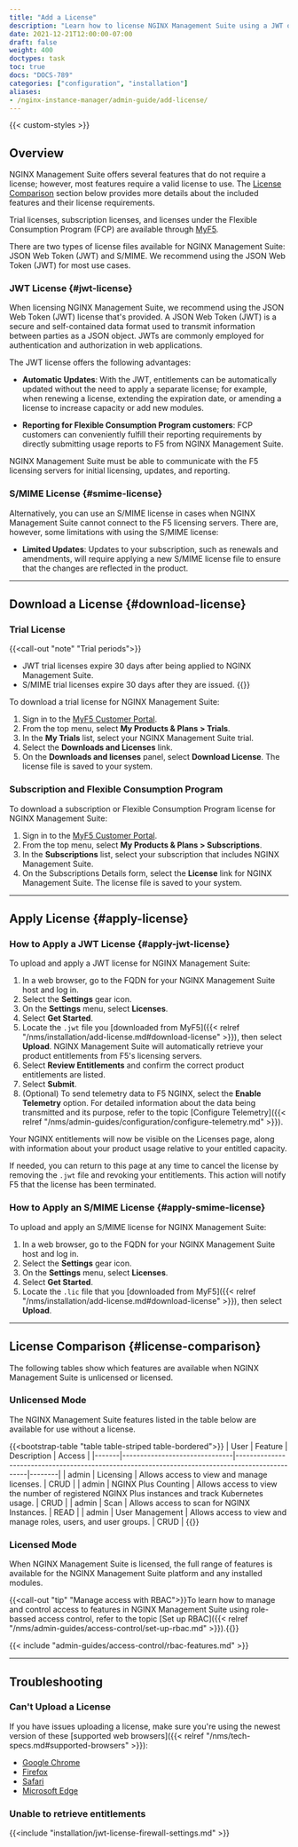 ```yaml
---
title: "Add a License"
description: "Learn how to license NGINX Management Suite using a JWT or S/MIME license, explore the features accessible in licensed and unlicensed modes, and troubleshoot common issues associated with license upload and entitlement retrieval." 
date: 2021-12-21T12:00:00-07:00
draft: false
weight: 400
doctypes: task
toc: true
docs: "DOCS-789"
categories: ["configuration", "installation"]
aliases:
- /nginx-instance-manager/admin-guide/add-license/
---
```


{{< custom-styles >}}

## Overview

NGINX Management Suite offers several features that do not require a license; however, most features require a valid license to use. The [License Comparison](#license-comparison) section below provides more details about the included features and their license requirements. 

Trial licenses, subscription licenses, and licenses under the Flexible Consumption Program (FCP) are available through [MyF5](https://my.f5.com).

There are two types of license files available for NGINX Management Suite: JSON Web Token (JWT) and S/MIME. We recommend using the JSON Web Token (JWT) for most use cases.

### JWT License {#jwt-license}

When licensing NGINX Management Suite, we recommend using the JSON Web Token (JWT) license that's provided. A JSON Web Token (JWT) is a secure and self-contained data format used to transmit information between parties as a JSON object. JWTs are commonly employed for authentication and authorization in web applications.

The JWT license offers the following advantages:

- **Automatic Updates**: With the JWT, entitlements can be automatically updated without the need to apply a separate license; for example, when renewing a license, extending the expiration date, or amending a license to increase capacity or add new modules.

- **Reporting for Flexible Consumption Program customers**: FCP customers can conveniently fulfill their reporting requirements by directly submitting usage reports to F5 from NGINX Management Suite.

NGINX Management Suite must be able to communicate with the F5 licensing servers for initial licensing, updates, and reporting.

### S/MIME License {#smime-license}

Alternatively, you can use an S/MIME license in cases when NGINX Management Suite cannot connect to the F5 licensing servers. There are, however, some limitations with using the S/MIME license:

- **Limited Updates**: Updates to your subscription, such as renewals and amendments, will require applying a new S/MIME license file to ensure that the changes are reflected in the product.

---

## Download a License {#download-license}

### Trial License

{{<call-out "note" "Trial periods">}}
<br>

- JWT trial licenses expire 30 days after being applied to NGINX Management Suite.
- S/MIME trial licenses expire 30 days after they are issued.
{{</call-out>}}

To download a trial license for NGINX Management Suite:

1. Sign in to the [MyF5 Customer Portal](https://account.f5.com/myf5).
2. From the top menu, select **My Products & Plans > Trials**.
3. In the **My Trials** list, select your NGINX Management Suite trial.
4. Select the **Downloads and Licenses** link.
5. On the **Downloads and licenses** panel, select **Download License**. The license file is saved to your system.


### Subscription and Flexible Consumption Program

To download a subscription or Flexible Consumption Program license for NGINX Management Suite:

1. Sign in to the [MyF5 Customer Portal](https://account.f5.com/myf5).
2. From the top menu, select **My Products & Plans > Subscriptions**.
3. In the **Subscriptions** list, select your subscription that includes NGINX Management Suite.
4. On the Subscriptions Details form, select the **License** link for NGINX Management Suite. The license file is saved to your system.


---

## Apply License {#apply-license}

### How to Apply a JWT License {#apply-jwt-license}

To upload and apply a JWT license for NGINX Management Suite:

1. In a web browser, go to the FQDN for your NGINX Management Suite host and log in.
2. Select the **Settings** gear icon.
3. On the **Settings** menu, select **Licenses**.
4. Select **Get Started**.
5. Locate the `.jwt` file you [downloaded from MyF5]({{< relref "/nms/installation/add-license.md#download-license" >}}), then select **Upload**. NGINX Management Suite will automatically retrieve your product entitlements from F5's licensing servers.
6. Select **Review Entitlements** and confirm the correct product entitlements are listed.
7. Select **Submit**.
8. (Optional) To send telemetry data to F5 NGINX, select the **Enable Telemetry** option. For detailed information about the data being transmitted and its purpose, refer to the topic [Configure Telemetry]({{< relref "/nms/admin-guides/configuration/configure-telemetry.md" >}}).

Your NGINX entitlements will now be visible on the Licenses page, along with information about your product usage relative to your entitled capacity.

If needed, you can return to this page at any time to cancel the license by removing the `.jwt` file and revoking your entitlements. This action will notify F5 that the license has been terminated.

### How to Apply an S/MIME License {#apply-smime-license}

To upload and apply an S/MIME license for NGINX Management Suite:

1. In a web browser, go to the FQDN for your NGINX Management Suite host and log in.
1. Select the **Settings** gear icon.
1. On the **Settings** menu, select **Licenses**.
1. Select **Get Started**.
1. Locate the `.lic` file that you [downloaded from MyF5]({{< relref "/nms/installation/add-license.md#download-license" >}}), then select **Upload**.

---

## License Comparison {#license-comparison}

The following tables show which features are available when NGINX Management Suite is unlicensed or licensed.

### Unlicensed Mode

The NGINX Management Suite features listed in the table below are available for use without a license. 

{{<bootstrap-table "table table-striped table-bordered">}}
| User  | Feature                       | Description                                                                                     | Access |
|-------|-------------------------------|-------------------------------------------------------------------------------------------------|--------|
| admin | Licensing                     | Allows access to view and manage licenses.                                                      | CRUD   |
| admin | NGINX&nbsp;Plus&nbsp;Counting | Allows access to view the number of registered NGINX Plus instances and track Kubernetes usage. | CRUD   |
| admin | Scan                          | Allows access to scan for NGINX Instances.                                                      | READ   |
| admin | User Management               | Allows access to view and manage roles, users, and user groups.                                 | CRUD   |
{{</bootstrap-table>}}

### Licensed Mode

When NGINX Management Suite is licensed, the full range of features is available for the NGINX Management Suite platform and any installed modules.

{{<call-out "tip" "Manage access with RBAC">}}To learn how to manage and control access to features in NGINX Management Suite using role-bassed access control, refer to the topic [Set up RBAC]({{< relref "/nms/admin-guides/access-control/set-up-rbac.md" >}}).{{</call-out>}}


{{< include "admin-guides/access-control/rbac-features.md" >}}

---

## Troubleshooting

### Can't Upload a License

If you have issues uploading a license, make sure you're using the newest version of these [supported web browsers]({{< relref "/nms/tech-specs.md#supported-browsers" >}}):

- [Google Chrome](https://www.google.com/chrome/)
- [Firefox](https://www.mozilla.org/en-US/firefox/new/)
- [Safari](https://support.apple.com/downloads/safari)
- [Microsoft Edge](https://www.microsoft.com/en-us/edge)

### Unable to retrieve entitlements

{{<include "installation/jwt-license-firewall-settings.md" >}}


